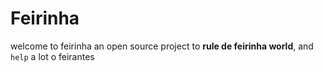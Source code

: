 # Feirinha

welcome to feirinha an open source project to **rule de feirinha world**, and `help` a lot o feirantes
